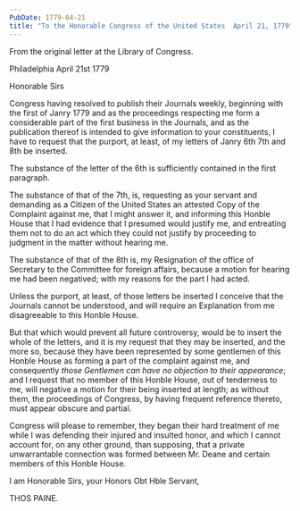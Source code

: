 ```yaml
---
PubDate: 1779-04-21
title: "To the Honorable Congress of the United States  April 21, 1779"
---
```


   From the original letter at the Library of Congress.
   
   Philadelphia April 21st 1779
   
   Honorable Sirs

   Congress having resolved to publish their Journals weekly, beginning with
   the first of Janry 1779 and as the proceedings respecting me form a
   considerable part of the first business in the Journals, and as the
   publication thereof is intended to give information to your constituents, I
   have to request that the purport, at least, of my letters of Janry 6th
   7th and 8th be inserted.

   The substance of the letter of the 6th is sufficiently contained in the
   first paragraph.

   The substance of that of the 7th, is, requesting as your servant and
   demanding as a Citizen of the United States an attested Copy of the
   Complaint against me, that I might answer it, and informing this Honble
   House that I had evidence that I presumed would justify me, and entreating
   them not to do an act which they could not justify by proceeding to
   judgment in the matter without hearing me.

   The substance of that of the 8th is, my Resignation of the office of
   Secretary to the Committee for foreign affairs, because a motion for
   hearing me had been negatived; with my reasons for the part I had acted.

   Unless the purport, at least, of those letters be inserted I conceive that
   the Journals cannot be understood, and will require an Explanation from me
   disagreeable to this Honble House.

   But that which would prevent all future controversy, would be to insert the
   whole of the letters, and it is my request that they may be inserted, and
   the more so, because they have been represented by some gentlemen of this
   Honble House as forming a part of the complaint against me, and
   consequently *those Gentlemen can have no objection to their appearance*;
   and I request that no member of this Honble House, out of tenderness to
   me, will negative a motion for their being inserted at length; as
   without them, the proceedings of Congress, by having frequent reference
   thereto, must appear obscure and partial.

   Congress will please to remember, they began their hard treatment of me
   while I was defending their injured and insulted honor, and which I cannot
   account for, on any other ground, than supposing, that a private
   unwarrantable connection was formed between Mr. Deane and certain members
   of this Honble House.

   I am Honorable Sirs, your Honors Obt Hble Servant,

   THOS PAINE.


